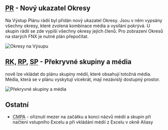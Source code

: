 ﻿---
categories: [fenix]
layout: fenix
---
## <abbr title="Plán rádií">PR</abbr> - Nový ukazatel Okresy
Na Výstup Plánu rádií byl přidán nový ukazatel Okresy. Jsou v něm vypsány všechny okresy, které zvolená kombinace média a vysílání pokrývá. U skupin rádií se zde vypíší všechny okresy jejích členů. Pro zobrazení Okresů na starých FNX je nutné plán přepočítat. 

![Okresy na Výsupu]({{site.url}}/data/okresynavystupu.PNG "Okresy na Výsupu")

## <abbr title="Reachové křivky">RK</abbr>, <abbr title="Reachové plochy">RP</abbr>, <abbr title="Strategický plán">SP</abbr> - Překryvné skupiny a média
nově lze vkládat do plánu skupiny médií, které obsahují totožná média. Média, která se v plánu vyskytují vícekrát, 
mají nezávislý dostupný prostor.

![Překryvné skupiny a média]({{site.url}}/data/duplicitnimediastrategie.PNG "Překryvné skupiny a média")

## Ostatní
<ul><li><abbr title="Crossmediální postanalýza">CMPA</abbr> - oříznutí mezer na začátku a konci názvů médií a skupin při načtení vstupního Excelu a při vkládání médií z Excelu v okně Aliasy</li></ul>